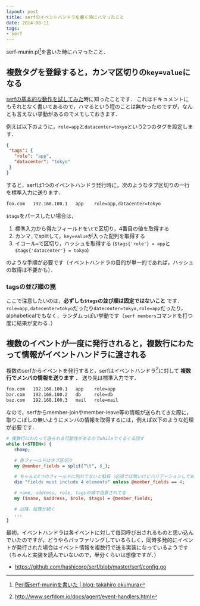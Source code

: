```yaml
---
layout: post
title: serfのイベントハンドラを書く時にハマったこと
date: 2014-08-11
tags:
- serf
---
```

serf-munin.pl[^1]を書いた時にハマったこと．

## 複数タグを登録すると，カンマ区切りの`key=value`になる

[serfの基本的な動作を試してみた](/2014/07/23/try-serf-clustering/)時に知ったことです．
これはドキュメントにもそれとなく書いてあるので，ハマるという程のことは無かったのですが，なんとも言えない挙動があるのでメモしておきます．

例えば以下のように，`role=app`と`datacenter=tokyo`という2つのタグを設定します．

```json
{
 "tags": {
   "role": "app",
   "datacenter": "tokyo"
 }
}
```

すると，serfは1つのイベントハンドラ発行時に，次のようなタブ区切りの一行を標準入力に送ります．

```sh
foo.com   192.168.100.1   app    role=app,datacenter=tokyo
```

`$tags`をパースしたい場合は，

1. 標準入力から得たフィールドを`\t`で区切り，4番目の値を取得する
1. カンマ`,`でsplitして，`key=value`が入った配列を取得する
1. イコール`=`で区切り，ハッシュを取得する (`$tags{'role'} = app`と`$tags{'datacenter'} = tokyo`)

のような手順が必要です（イベントハンドラの目的が単一的であれば，ハッシュの取得は不要かも）．

### tagsの並び順の罠

ここで注意したいのは，__必ずしも`$tags`の並び順は固定ではないこと__ です．
`role=app,datecenter=tokyo`だったり`datecenter=tokyo,role=app`だったり，alphabeticalでもなく，ランダムっぽい挙動です（`serf members`コマンドを打つ度に結果が変わる．）

## 複数のイベントが一度に発行されると，複数行にわたって情報がイベントハンドラに渡される

複数のserfからイベントを発行すると，serfはイベントハンドラ[^2]に対して __複数行でメンバの情報を送ります__ ．
送り先は標準入力です．

```sh
foo.com   192.168.100.1   app    role=app
bar.com   192.168.100.2   db     role=db
baz.com   192.168.100.3   mail   role=mail
```

なので，serfからmember-joinやmember-leave等の情報が送られてきた際に，取りこぼしの無いようにメンバの情報を取得するには，例えば以下のような処理が必要です．

```perl
# 複数行にわたって送られる可能性があるのでwhileでぐるぐる回す
while (<STDIN>) {
   chomp;

   # 各フィールドはタブ区切り
   my @member_fields = split("\t", $_);

   # ちゃんと4つのフィールドに別れてないと駄目（必須では無いけどバリデーションしておいた方が良いと思う）
   die "fields must include 4 elements" unless @member_fields == 4;

   # name, address, role, tagsの順で用意されてる
   my ($name, $address, $role, $tags) = @member_fields;

   # 以降，処理が続く
   ...
}
```

最初，イベントハンドラは各イベントに対して毎回呼び出されるものと思い込んでいたのですが，どうやらバッファリングしているらしく，同時多発的にイベントが発行された場合はイベント情報を複数行で送る実装になっているようです（ちゃんと実装を読んでいないので，半分くらいは想像ですが．）

- https://github.com/hashicorp/serf/blob/master/serf/config.go

[^1]: [Perl版serf-muninを書いた | blog: takahiro okumura](/2014/08/11/serf-munin-written-perl/)
[^2]: http://www.serfdom.io/docs/agent/event-handlers.html
